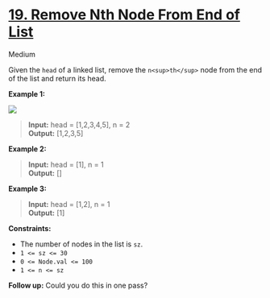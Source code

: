 # [19\. Remove Nth Node From End of List](https://leetcode.com/problems/remove-nth-node-from-end-of-list/)

Medium

Given the `head` of a linked list, remove the `n<sup>th</sup>` node from the end of the list and return its head.

**Example 1:**

![](https://assets.leetcode.com/uploads/2020/10/03/remove_ex1.jpg)

> **Input:** head = \[1,2,3,4,5\], n = 2  
> **Output:** \[1,2,3,5\]

**Example 2:**

> **Input:** head = \[1\], n = 1  
> **Output:** \[\]

**Example 3:**

> **Input:** head = \[1,2\], n = 1  
> **Output:** \[1\]

**Constraints:**

- The number of nodes in the list is `sz`.
- `1 <= sz <= 30`
- `0 <= Node.val <= 100`
- `1 <= n <= sz`

**Follow up:** Could you do this in one pass?

